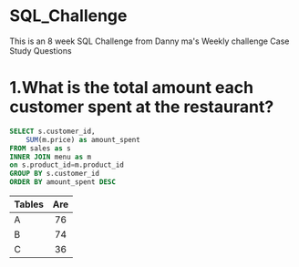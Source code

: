 # SQL_Challenge
This is an 8 week SQL Challenge from Danny ma's Weekly challenge
Case Study Questions
# 1.What is the total amount each customer spent at the restaurant?
```SQL
SELECT s.customer_id,
	SUM(m.price) as amount_spent
FROM sales as s
INNER JOIN menu as m
on s.product_id=m.product_id
GROUP BY s.customer_id
ORDER BY amount_spent DESC
```
| Tables        | Are           |
| ------------- |:-------------:|
| 	A	|	76	|
|	B	|	74	|
|	C	|	36	| 

